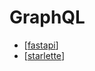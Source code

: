 # GraphQL

- [[fastapi]]
- [[starlette]]

[//begin]: # "Autogenerated link references for markdown compatibility"
[fastapi]: ../lists/fastapi "Fastapi"
[starlette]: starlette "Starlette"
[//end]: # "Autogenerated link references"